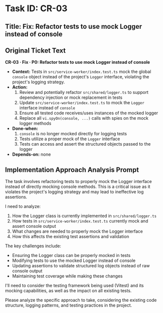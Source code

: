 # Task ID: CR-03

## Title: Fix: Refactor tests to use mock Logger instead of console

## Original Ticket Text
**CR-03 · Fix · P0: Refactor tests to use mock Logger instead of console**
- **Context:** Tests in `src/service-worker/index.test.ts` mock the global `console` object instead of the project's `Logger` interface, violating the project's logging strategy.
- **Action:**
    1. Review and potentially refactor `src/shared/logger.ts` to support dependency injection or mock replacement in tests
    2. Update `src/service-worker/index.test.ts` to mock the `Logger` interface instead of `console`
    3. Ensure all tested code receives/uses instances of the mocked logger
    4. Replace all `vi.spyOn(console, ...)` calls with spies on the mock logger methods
- **Done‑when:**
    1. `console` is no longer mocked directly for logging tests
    2. Tests utilize a proper mock of the `Logger` interface
    3. Tests can access and assert the structured objects passed to the logger
- **Depends‑on:** none

## Implementation Approach Analysis Prompt
The task involves refactoring tests to properly mock the Logger interface instead of directly mocking console methods. This is a critical issue as it violates the project's logging strategy and may lead to ineffective log assertions.

I need to analyze:
1. How the Logger class is currently implemented in `src/shared/logger.ts`
2. How tests in `src/service-worker/index.test.ts` currently mock and assert console output
3. What changes are needed to properly mock the Logger interface
4. How this affects the existing test assertions and validation

The key challenges include:
- Ensuring the Logger class can be properly mocked in tests
- Modifying tests to use the mocked Logger instead of console
- Updating assertions to validate structured log objects instead of raw console output
- Maintaining test coverage while making these changes

I'll need to consider the testing framework being used (Vitest) and its mocking capabilities, as well as the impact on all existing tests.

Please analyze the specific approach to take, considering the existing code structure, logging patterns, and testing practices in the project.